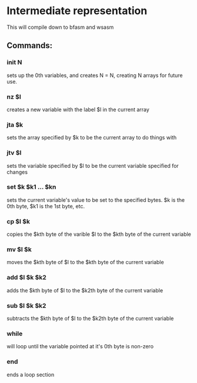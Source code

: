 # Intermediate representation

This will compile down to bfasm and wsasm 

## Commands:

### init N

sets up the 0th variables, and creates N = N, creating N arrays for future use. 

### nz $l

creates a new variable with the label $l in the current array

### jta $k

sets the array specified by $k to be the current array to do things with 

### jtv $l

sets the variable specified by $l to be the current variable specified for changes

### set $k $k1 ... $kn

sets the current variable's value to be set to the specified bytes. $k is the 0th byte, $k1 is the 1st byte, etc.

### cp $l $k

copies the $kth byte of the varible $l to the $kth byte of the current variable

### mv $l $k

moves the $kth byte of $l to the $kth byte of the current variable

### add $l $k $k2

adds the $kth byte of $l to the $k2th byte of the current variable

### sub $l $k $k2

subtracts the $kth byte of $l to the $k2th byte of the current variable

### while

will loop until the variable pointed at it's 0th byte is non-zero

### end

ends a loop section



